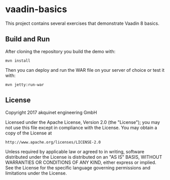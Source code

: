 # vaadin-basics
This project contains several exercises that demonstrate Vaadin 8 basics.

## Build and Run
After cloning the repository you build the demo with:

`mvn install`

Then you can deploy and run the WAR file on your server of choice or test it with:

`mvn jetty:run-war`

## License
Copyright 2017 akquinet engineering GmbH

Licensed under the Apache License, Version 2.0 (the "License");
you may not use this file except in compliance with the License.
You may obtain a copy of the License at

    http://www.apache.org/licenses/LICENSE-2.0

Unless required by applicable law or agreed to in writing, software
distributed under the License is distributed on an "AS IS" BASIS,
WITHOUT WARRANTIES OR CONDITIONS OF ANY KIND, either express or implied.
See the License for the specific language governing permissions and
limitations under the License.
